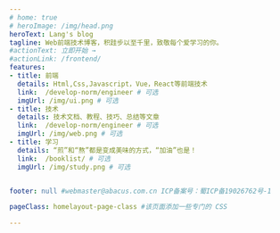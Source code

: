 ```yaml
---
# home: true
# heroImage: /img/head.png
heroText: Lang's blog
tagline: Web前端技术博客，积跬步以至千里，致敬每个爱学习的你。
#actionText: 立即开始 →
#actionLink: /frontend/
features:
- title: 前端
  details: Html,Css,Javascript，Vue，React等前端技术
  link:  /develop-norm/engineer # 可选
  imgUrl: /img/ui.png # 可选
- title: 技术
  details: 技术文档、教程、技巧、总结等文章
  link:  /develop-norm/engineer # 可选
  imgUrl: /img/web.png # 可选
- title: 学习
  details: “煎”和“熬”都是变成美味的方式，“加油”也是！
  link:  /booklist/ # 可选
  imgUrl: /img/study.png # 可选


footer: null #webmaster@abacus.com.cn ICP备案号：蜀ICP备19026762号-1 

pageClass: homelayout-page-class #该页面添加一些专门的 CSS

---
```


<HomeLayout />
<HomeContent />

<!-- <HomeFooterLayout /> -->



<HomeFooterLayout />